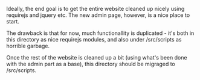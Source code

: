 Ideally, the end goal is to get the entire website cleaned up nicely using requirejs and jquery
etc. The new admin page, however, is a nice place to start.

The drawback is that for now, much functionallity is duplicated - it's both in this directory as
nice requirejs modules, and also under /src/scripts as horrible garbage.

Once the rest of the website is cleaned up a bit (using what's been done with the admin part as a
base), this directory should be migraged to /src/scripts.
